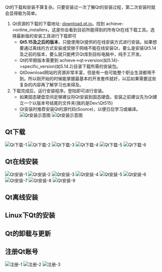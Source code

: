 Qt的下载和安装不算复杂。只要安装过一次了解Qt的安装过程，第二次安装时就会显得极为简单。   
1. Qt资源的下载的下载地址: [download.qt.io](download.qt.io "Qt资源地址")。找到 achieve->online_installers，这是你会看到目前所能得到的所有Qt在线下载工具。选择最新版的安装工具进行下载即可
    - **Qt5.15及之后的版本**，只能使用Qt提供的在线安装方式进行安装。如果想要通过离线的方式安装或受限于网络不能在线安装Qt，要么是安装Qt5.14及之前的版本，要么就只能拷贝Qt库到目标电脑中，纯手工开发。
    - Qt的早期版本需要到 achieve->qt->version(如5.14)->specific_version(如5.14.2)目录下载所需的安装包。
    - QtDownload网站的资源非常丰富，但是有一些可能整个职业生涯都用不到。所以刚开始的时候能掌握最基本的开发套件就好，以后如果需要这些复杂的内容再了解学习也来得及。
2. 下载完成后，运行安装程序。登陆即可进行安装。
    - 如果固态硬盘空间足够建议将Qt安装到固态硬盘。安装之前建议先为Qt建立一个以版本号结尾的文件夹(我的是Dev:\\Qt515)
    - Qt安装时推荐安装Qt的源代码(Source)，以便日后学习或编译。
        ![Qt安装示意图](./assets/QtInstall/014install.png)
        ![Qt安装示意图](./assets/QtInstall/015install.png)


## Qt下载
![Qt下载-1](./assets/QtInstall/001Down.png)
![Qt下载-2](./assets/QtInstall/002Down.png)
![Qt下载-3](./assets/QtInstall/003Down.png)
![Qt下载-4](./assets/QtInstall/004Down.png)
![Qt下载-5](./assets/QtInstall/005Down.png)
![Qt下载-6](./assets/QtInstall/006Down.png)

## Qt在线安装
![Qt安装-1](./assets/QtInstall/007install.png)
![Qt安装-2](./assets/QtInstall/011install.png)
![Qt安装-3](./assets/QtInstall/012install.png)
![Qt安装-4](./assets/QtInstall/013install.png)
![Qt安装-5](./assets/QtInstall/014install.png)
![Qt安装-6](./assets/QtInstall/015install.png)
![Qt安装-7](./assets/QtInstall/016install.png)
![Qt安装-8](./assets/QtInstall/017install.png)
![Qt安装-9](./assets/QtInstall/018install.png)

## Qt离线安装

## Linux下Qt的安装

## Qt的卸载与更新

## 注册Qt账号
![注册-1](./assets/QtInstall/008regist.png)
![注册-2](./assets/QtInstall/009regist.png)
![注册-3](./assets/QtInstall/010regist.png)